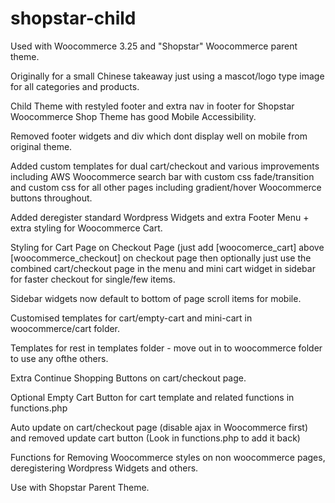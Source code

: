 # shopstar-child
Used with Woocommerce 3.25 and "Shopstar" Woocommerce parent theme.

Originally for a small Chinese takeaway just using a mascot/logo type image for all categories and products.

Child Theme with restyled footer and extra nav in footer for Shopstar Woocommerce Shop Theme has good Mobile Accessibility.

Removed footer widgets and div which dont display well on mobile from original theme.

Added custom templates for dual cart/checkout and various improvements including  AWS Woocommerce search bar with custom css fade/transition and custom css for all other pages including gradient/hover Woocommerce buttons throughout.

Added deregister standard Wordpress Widgets and extra Footer Menu + extra styling for Woocommerce Cart.

Styling for Cart Page on Checkout Page (just add [woocomerce_cart] above [woocommerce_checkout] on checkout page then optionally just use the combined cart/checkout page in the menu and mini cart widget in sidebar for faster checkout for single/few items.

Sidebar widgets now default to bottom of page scroll items for mobile.

Customised templates for cart/empty-cart and mini-cart in woocommerce/cart folder.

Templates for rest in templates folder - move out in to woocommerce folder to use any ofthe others.

Extra Continue Shopping Buttons on cart/checkout page.

Optional Empty Cart Button for cart template and related functions in functions.php

Auto update on cart/checkout page (disable ajax in Woocommerce first) and removed update cart button (Look in functions.php to add it back)

Functions for Removing Woocommerce styles on non woocommerce pages, deregistering Wordpress Widgets and others.

Use with Shopstar Parent Theme.
